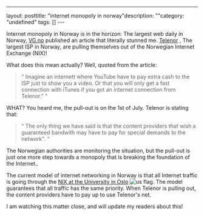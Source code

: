 --- 
layout: posttitle: "internet monopoly in norway"description: ""category: "undefined" tags: [] --- <p>Internet monopoly in Norway is in the horizon: The largest web daily in Norway, <a href="http://www.vg.no">VG.no</a>  published an article that literally stunned me. <a href="http://www.telenor.no">Telenor</a> , The largest ISP in Norway, are pulling themselves out of the Norwegian Internet Exchange (NIX)!</p> <p>What does this mean actually? Well, quoted from the article:</p> 
<blockquote>
 <span class="bqstart">&#8220;</span>
    Imagine an internett where YouTube have to pay extra cash to the ISP just to show you a video. Or that you will only get a fast connection with iTunes if you got an internet connection from Telenor."
  <span class="bqend">&#8220;</span>
</blockquote>

<p>WHAT? You heard me, the pull-out is on the 1st of July. Telenor is stating that:</p> 

<blockquote>
 <span class="bqstart">&#8220;</span>
    The only thing we have said is that the content providers that wish a guaranteed bandwith may have to pay for special demands to the network".
 <span class="bqend">&#8220;</span>
</blockquote>
<p>The Norwegian authorities are monitoring the situation, but the pull-out is just one more step towards a monopoly that is breaking the foundation of the Internet..</p> <p>The current model of internet networking in Norway is that all Internet traffic is going through the <a href="http://www.uio.no/nix/info-english-short.html">NIX at the University in Oslo</a> <img src="http://cdn.umedia.no/img/flag/us.png" alt="us flag"/>. The model guarantees that all traffic has the same priority. When Telenor is pulling out, the content providers have to pay up to use Telenor's net.</p> <p>I am watching this matter close, and will update my readers about this!</p><br/>